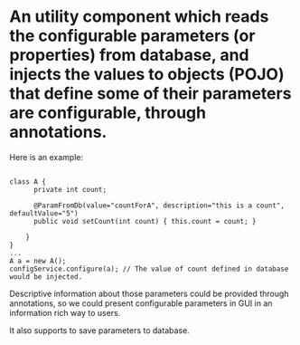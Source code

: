 An utility component which reads the configurable parameters (or properties) from database, 
and injects the values to objects (POJO) that define some of their parameters 
are configurable, through annotations.
==================================
Here is an example:
<pre><code>
class A {
	  private int count;

	  @ParamFromDb(value="countForA", description="this is a count", defaultValue="5")
	  public void setCount(int count) { this.count = count; }
	  
	}
}
...
A a = new A();
configService.configure(a); // The value of count defined in database would be injected.
</code></pre>

Descriptive information about those parameters could be provided through annotations, 
so we could present configurable parameters in GUI in an information rich way to users.

It also supports to save parameters to database.
